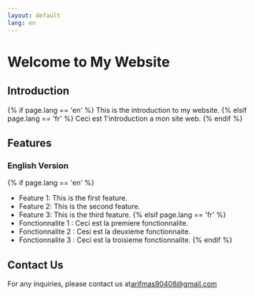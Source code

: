 ```yaml
---
layout: default
lang: en
---
```


# Welcome to My Website

## Introduction

{% if page.lang == 'en' %}
  This is the introduction to my website.
{% elsif page.lang == 'fr' %}
  Ceci est 1'introduction a mon site web.
{% endif %}

## Features

### English Version

{% if page.lang == 'en' %}
  - Feature 1: This is the first feature.
  - Feature 2: This is the second feature.
  - Feature 3: This is the third feature.
{% elsif page.lang == 'fr' %}
  - Fonctionnalite 1 : Ceci est la premiere fonctionnalite.
  - Fonctionnalite 2 : Cesi est la deuxieme fonctionnaite.
  - Fonctionnalite 3 : Ceci est la troisieme fonctionnalite.
{% endif %}
 ## Contact Us

 For any inquiries, please contact us at[arifmas90408@gmail.com](mailto:arifmas90408@gmail.com)
